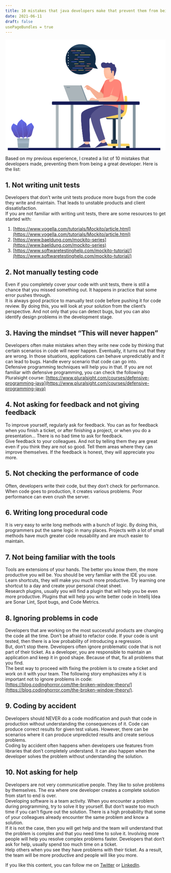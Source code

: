 ```yaml
---
title: 10 mistakes that java developers make that prevent them from being successful developers
date: 2021-06-11
draft: false
usePageBundles = true
---
```


![10 mistakes](10-mistakes.png)

Based on my previous experience, I created a list of 10 mistakes that developers made, preventing them from being a great developer. Here is the list:

## 1. Not writing unit tests
Developers that don’t write unit tests produce more bugs from the code they write and maintain. That leads to unstable products and client dissatisfaction.  
If you are not familiar with writing unit tests, there are some resources to get started with:
1. [https://www.vogella.com/tutorials/Mockito/article.html](https://www.vogella.com/tutorials/Mockito/article.html)
2. [https://www.baeldung.com/mockito-series](https://www.baeldung.com/mockito-series)
3. [https://www.softwaretestinghelp.com/mockito-tutorial/](https://www.softwaretestinghelp.com/mockito-tutorial/)

## 2. Not manually testing code
Even if you completely cover your code with unit tests, there is still a chance that you missed something out. It happens in practice that some error pushes through.  
It is always good practice to manually test code before pushing it for code review. By doing this, you will look at your solution from the client’s perspective. And not only that you can detect bugs, but you can also identify design problems in the development stage.

## 3. Having the mindset “This will never happen”
Developers often make mistakes when they write new code by thinking that certain scenarios in code will never happen. Eventually, it turns out that they are wrong. In those situations, applications can behave unpredictably and it can lead to bugs. Handle every scenario that code can go into.  
Defensive programming techniques will help you in that. If you are not familiar with defensive programming, you can check the following Pluralsight course: [https://www.pluralsight.com/courses/defensive-programming-java](https://www.pluralsight.com/courses/defensive-programming-java)

## 4. Not asking for feedback and not giving feedback
To improve yourself, regularly ask for feedback. You can as for feedback when you finish a ticket, or after finishing a project, or when you do a presentation… There is no bad time to ask for feedback.  
Give feedback to your colleagues. And not by telling them they are great even if you think they are not so good. Tell them areas where they can improve themselves. If the feedback is honest, they will appreciate you more.

## 5. Not checking the performance of code
Often, developers write their code, but they don’t check for performance. When code goes to production, it creates various problems. Poor performance can even crush the server.

## 6. Writing long procedural code
It is very easy to write long methods with a bunch of logic. By doing this, programmers put the same logic in many places.
Projects with a lot of small methods have much greater code reusability and are much easier to maintain.

## 7. Not being familiar with the tools
Tools are extensions of your hands. The better you know them, the more productive you will be. You should be very familiar with the IDE you use.  
Learn shortcuts, they will make you much more productive. Try learning one shortcut to a day and create your personal cheat sheet.  
Research plugins, usually you will find a plugin that will help you be even more productive. Plugins that will help you write better code in Intellij Idea are Sonar Lint, Spot bugs, and Code Metrics.

## 8. Ignoring problems in code
Developers that are working on the most successful products are changing the code all the time. Don’t be afraid to refactor code. If your code is unit tested, then there is a low probability of introducing a regression.  
But, don’t stop there. Developers often ignore problematic code that is not part of their ticket. As a developer, you are responsible to maintain an application and keep it in good shape. Because of that, fix all problems that you find.  
The best way to proceed with fixing the problem is to create a ticket and work on it with your team. The following story emphasizes why it is important not to ignore problems in code: [https://blog.codinghorror.com/the-broken-window-theory/](https://blog.codinghorror.com/the-broken-window-theory/).

## 9. Coding by accident
Developers should NEVER do a code modification and push that code in production without understanding the consequences of it. Code can produce correct results for given test values. However, there can be scenarios where it can produce unpredicted results and create serious problems.  
Coding by accident often happens when developers use features from libraries that don’t completely understand. It can also happen when the developer solves the problem without understanding the solution.

## 10. Not asking for help
Developers are not very communicative people. They like to solve problems by themselves. The era where one developer creates a complete solution from start to end is over.  
Developing software is a team activity. When you encounter a problem during programming, try to solve it by yourself. But don’t waste too much time if you can’t figure out the solution. There is a high probability that some of your colleagues already encounter the same problem and know a solution.  
If it is not the case, then you will get help and the team will understand that the problem is complex and that you need time to solve it. Involving more people will help you resolve complex problems faster. Developers that don’t ask for help, usually spend too much time on a ticket.  
Help others when you see they have problems with their ticket. As a result, the team will be more productive and people will like you more.

If you like this content, you can follow me on [Twitter](https://twitter.com/mare_milenkovic) or [LinkedIn](https://www.linkedin.com/in/marko-milenkovic-48320b59/).

